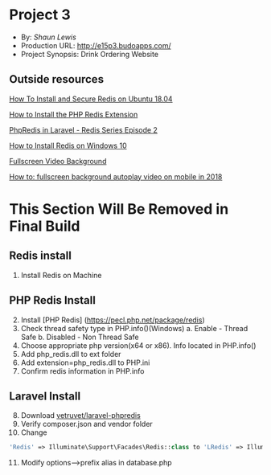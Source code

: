 # Project 3
+ By: *Shaun Lewis*
+ Production URL: <http://e15p3.budoapps.com/>
+ Project Synopsis: Drink Ordering Website

## Outside resources

[How To Install and Secure Redis on Ubuntu 18.04](https://www.digitalocean.com/community/tutorials/how-to-install-and-secure-redis-on-ubuntu-18-04)

[How to Install the PHP Redis Extension](https://serverpilot.io/docs/how-to-install-the-php-redis-extension/)

[PhpRedis in Laravel - Redis Series Episode 2](https://www.youtube.com/watch?v=UEpyWEbsrkw)

[How to Install Redis on Windows 10](https://www.youtube.com/watch?v=188Fy-oCw4w&t=633s)

[Fullscreen Video Background](https://www.w3schools.com/howto/howto_css_fullscreen_video.asp)

[How to: fullscreen background autoplay video on mobile in 2018](https://medium.com/just-goe-frontend-adventures/how-to-fullscreen-background-autoplay-video-on-mobile-in-2018-208dfee26bc1)

# This Section Will Be Removed in Final Build
## Redis install
1. Install Redis on Machine

## PHP Redis Install
2. Install [PHP Redis] (https://pecl.php.net/package/redis)
3. Check thread safety type in PHP.info()(Windows)
	a. Enable - Thread Safe
	b. Disabled - Non Thread Safe
4. Choose appropriate php version(x64 or x86). Info located in PHP.info()
5. Add php_redis.dll to ext folder
6. Add extension=php_redis.dll to PHP.ini
7. Confirm redis information in PHP.info

## Laravel Install
8. Download [vetruvet/laravel-phpredis](https://packagist.org/packages/vetruvet/laravel-phpredis)
9. Verify composer.json and vendor folder
10. Change 
```php
'Redis' => Illuminate\Support\Facades\Redis::class to 'LRedis' => Illuminate\Support\Facades\Redis::class
```
11. Modify options-->prefix alias in database.php





